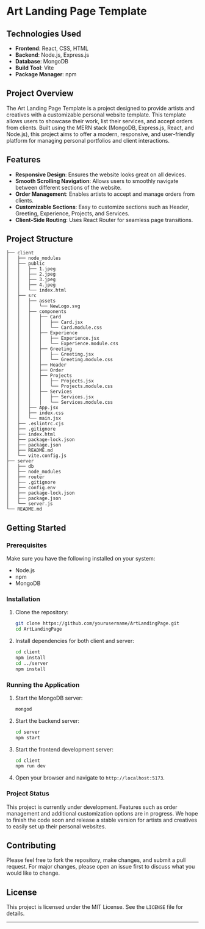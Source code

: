 # Art Landing Page Template

## Technologies Used
- **Frontend**: React, CSS, HTML
- **Backend**: Node.js, Express.js
- **Database**: MongoDB
- **Build Tool**: Vite
- **Package Manager**: npm

## Project Overview

The Art Landing Page Template is a project designed to provide artists and creatives with a customizable personal website template. This template allows users to showcase their work, list their services, and accept orders from clients. Built using the MERN stack (MongoDB, Express.js, React, and Node.js), this project aims to offer a modern, responsive, and user-friendly platform for managing personal portfolios and client interactions.

## Features

- **Responsive Design**: Ensures the website looks great on all devices.
- **Smooth Scrolling Navigation**: Allows users to smoothly navigate between different sections of the website.
- **Order Management**: Enables artists to accept and manage orders from clients.
- **Customizable Sections**: Easy to customize sections such as Header, Greeting, Experience, Projects, and Services.
- **Client-Side Routing**: Uses React Router for seamless page transitions.

## Project Structure

```plaintext
├── client
│   ├── node_modules
│   ├── public
│   │   ├── 1.jpeg
│   │   ├── 2.jpeg
│   │   ├── 3.jpeg
│   │   ├── 4.jpeg
│   │   └── index.html
│   ├── src
│   │   ├── assets
│   │   │   └── NewLogo.svg
│   │   ├── components
│   │   │   ├── Card
│   │   │   │   ├── Card.jsx
│   │   │   │   └── Card.module.css
│   │   │   ├── Experience
│   │   │   │   ├── Experience.jsx
│   │   │   │   └── Experience.module.css
│   │   │   ├── Greeting
│   │   │   │   ├── Greeting.jsx
│   │   │   │   └── Greeting.module.css
│   │   │   ├── Header
│   │   │   ├── Order
│   │   │   ├── Projects
│   │   │   │   ├── Projects.jsx
│   │   │   │   └── Projects.module.css
│   │   │   ├── Services
│   │   │   │   ├── Services.jsx
│   │   │   │   └── Services.module.css
│   │   ├── App.jsx
│   │   ├── index.css
│   │   └── main.jsx
│   ├── .eslintrc.cjs
│   ├── .gitignore
│   ├── index.html
│   ├── package-lock.json
│   ├── package.json
│   ├── README.md
│   └── vite.config.js
├── server
│   ├── db
│   ├── node_modules
│   ├── router
│   ├── .gitignore
│   ├── config.env
│   ├── package-lock.json
│   ├── package.json
│   └── server.js
└── README.md
```

## Getting Started

### Prerequisites

Make sure you have the following installed on your system:
- Node.js
- npm
- MongoDB

### Installation

1. Clone the repository:
    ```bash
    git clone https://github.com/yourusername/ArtLandingPage.git
    cd ArtLandingPage
    ```

2. Install dependencies for both client and server:
    ```bash
    cd client
    npm install
    cd ../server
    npm install
    ```

### Running the Application

1. Start the MongoDB server:
    ```bash
    mongod
    ```

2. Start the backend server:
    ```bash
    cd server
    npm start
    ```

3. Start the frontend development server:
    ```bash
    cd client
    npm run dev
    ```

4. Open your browser and navigate to `http://localhost:5173`.

### Project Status

This project is currently under development. Features such as order management and additional customization options are in progress. We hope to finish the code soon and release a stable version for artists and creatives to easily set up their personal websites.

## Contributing

 Please feel free to fork the repository, make changes, and submit a pull request. For major changes, please open an issue first to discuss what you would like to change.

## License

This project is licensed under the MIT License. See the `LICENSE` file for details.

---
